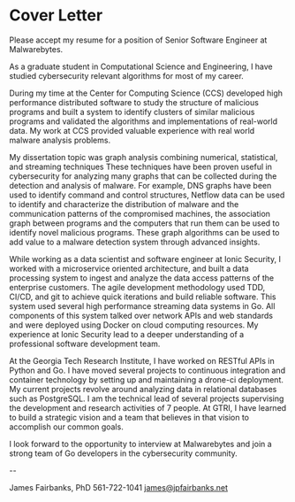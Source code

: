 Cover Letter
===============
Please accept my resume for a position of Senior Software Engineer at Malwarebytes.

As a graduate student in Computational Science and Engineering, I
have studied cybersecurity relevant algorithms for most of my career. 

During my time at the Center for Computing Science (CCS) developed high performance distributed
software to study the structure of malicious programs and built a system to
identify clusters of similar malicious programs and validated the algorithms and
implementations of real-world data. My work at CCS provided valuable experience
with real world malware analysis problems.

My dissertation topic was graph analysis combining numerical, statistical, and
streaming techniques These techniques have been proven useful in cybersecurity
for analyzing many graphs that can be collected during the detection and
analysis of malware. For example, DNS graphs have been used to identify command
and control structures, Netflow data can be used to identify and characterize
the distribution of malware and the communication patterns of the compromised
machines, the association graph between programs and the computers that run them
can be used to identify novel malicious programs. These graph algorithms can be
used to add value to a malware detection system through advanced insights.

While working as a data scientist and software engineer at Ionic Security, I
worked with a microservice oriented architecture, and built a data processing
system to ingest and analyze the data access patterns of the enterprise
customers. The agile development methodology used TDD, CI/CD, and git to achieve
quick iterations and build reliable software. This system used several high
performance streaming data systems in Go. All components of this system talked
over network APIs and web standards and were deployed using Docker on cloud
computing resources. My experience at Ionic Security lead to a deeper
understanding of a professional software development team.

At the Georgia Tech Research Institute, I have worked on RESTful APIs in Python
and Go. I have moved several projects to continuous integration and container
technology by setting up and maintaining a drone-ci deployment. My current
projects revolve around analyzing data in relational databases such as
PostgreSQL. I am the technical lead of several projects supervising the
development and research activities of 7 people. At GTRI, I have
learned to build a strategic vision and a team that believes in that vision to
accomplish our common goals.


I look forward to the opportunity to interview at Malwarebytes and join a strong
team of Go developers in the cybersecurity community.

--

James Fairbanks, PhD
561-722-1041
james@jpfairbanks.net
